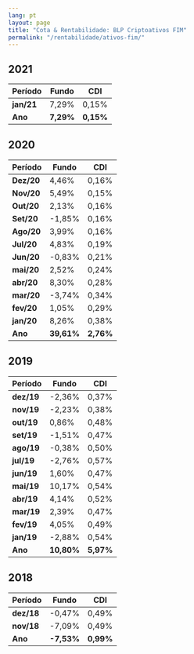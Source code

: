 ```yaml
---
lang: pt
layout: page
title: "Cota & Rentabilidade: BLP Criptoativos FIM"
permalink: "/rentabilidade/ativos-fim/"
---
```

## 2021

Período | Fundo | CDI
---|---|---
**jan/21** | 7,29% | 0,15%
**Ano**  | **7,29%** | **0,15%**

## 2020

Período | Fundo | CDI
---|---|---
**Dez/20** | 4,46% | 0,16%
**Nov/20** | 5,49% | 0,15%
**Out/20** | 2,13% | 0,16%
**Set/20** | -1,85% | 0,16%
**Ago/20** | 3,99% | 0,16%
**Jul/20** | 4,83% | 0,19%
**Jun/20** | -0,83% | 0,21%
**mai/20** | 2,52% | 0,24%
**abr/20** | 8,30% | 0,28%
**mar/20** | -3,74% | 0,34%
**fev/20** | 1,05% | 0,29%
**jan/20** | 8,26% | 0,38%
**Ano**  | **39,61%** | **2,76%**

## 2019

Período | Fundo | CDI
---|---|---
**dez/19** | -2,36% | 0,37%
**nov/19** | -2,23% | 0,38%
**out/19** | 0,86% | 0,48%
**set/19** | -1,51% | 0,47%
**ago/19** | -0,38% | 0,50%
**jul/19** | -2,76% | 0,57%
**jun/19** | 1,60% | 0,47%
**mai/19** | 10,17% | 0,54%
**abr/19** | 4,14% | 0,52%
**mar/19** | 2,39% | 0,47%
**fev/19** | 4,05% | 0,49%
**jan/19** | -2,88% | 0,54%
**Ano**  | **10,80%** | **5,97%**

## 2018

Período | Fundo | CDI
---|---|---
**dez/18** | -0,47% |  0,49%
**nov/18**  | -7,09%  | 0,49%
**Ano**  | **-7,53%** | **0,99%**
